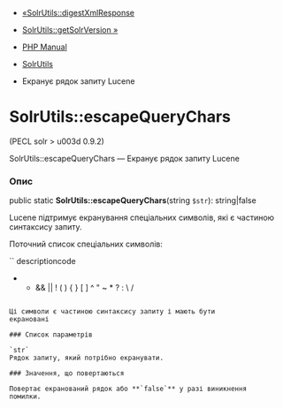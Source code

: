 - [«SolrUtils::digestXmlResponse](solrutils.digestxmlresponse.md)
- [SolrUtils::getSolrVersion »](solrutils.getsolrversion.md)

- [PHP Manual](index.md)
- [SolrUtils](class.solrutils.md)
- Екранує рядок запиту Lucene

# SolrUtils::escapeQueryChars

(PECL solr \> u003d 0.9.2)

SolrUtils::escapeQueryChars — Екранує рядок запиту Lucene

### Опис

public static **SolrUtils::escapeQueryChars**(string `$str`):
string\|false

Lucene підтримує екранування спеціальних символів, які є
частиною синтаксису запиту.

Поточний список спеціальних символів:

`` descriptioncode
+ - && || ! ( ) { } [ ] ^ " ~ * ? : \ /
````

Ці символи є частиною синтаксису запиту і мають бути
екрановані

### Список параметрів

`str`
Рядок запиту, який потрібно екранувати.

### Значення, що повертаються

Повертає екранований рядок або **`false`** у разі виникнення
помилки.
